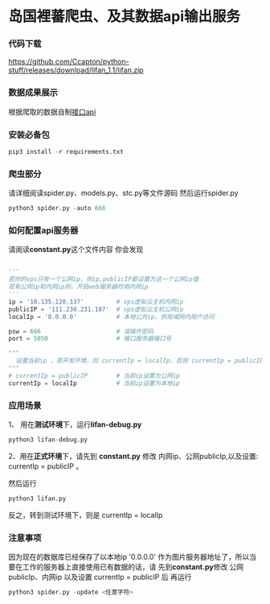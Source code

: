 # 岛国裡蕃爬虫、及其数据api输出服务
### 代码下载
https://github.com/Ccapton/python-stuff/releases/download/lifan_1.1/lifan.zip

### 数据成果展示
根据爬取的数据自制[接口api](http://ccapton.fun/lifan) 

### 安装必备包
```python
pip3 install -r requirements.txt
```

### 爬虫部分
请详细阅读spider.py、models.py、stc.py等文件源码
然后运行spider.py
```python
python3 spider.py -auto 666
```
### 如何配置api服务器
请阅读**constant.py**这个文件内容
你会发现
```python

'''
若你的vps只有一个公网ip，则ip,publicIP都设置为这一个公网ip值
若有公网ip和内网ip则，开启web服务器时用内网ip
'''
ip = '10.135.120.137'         # vps虚拟云主机内网ip
publicIP = '111.230.231.107'  # vps虚拟云主机公网ip
localIp = '0.0.0.0'           # 本地公共ip，供局域网内用户访问

psw = 666                     # 误操作密码
port = 5050                   # 接口服务器端口号

"""
  设置当前ip ，若开发环境，则 currentIp = localIp，否则 currentIp = publicIP
"""
# currentIp = publicIP        # 当前ip设置为公网ip
currentIp = localIp           # 当前ip设置为本地ip
```
### 应用场景
1、 用在**测试环境**下，运行**lifan-debug.py**
```python
python3 lifan-debug.py
```

2、用在**正式环境**下，请先到 **constant.py** 修改  内网ip、公网publicIp,以及设置:
currentIp = publicIP 。

然后运行
```python
python3 lifan.py
```
反之，转到测试环境下，则是 currentIp = localIp

### 注意事项
因为现在的数据库已经保存了以本地ip '0.0.0.0' 作为图片服务器地址了，所以当要在工作的服务器上直接使用已有数据的话，请
先到**constant.py**修改 公网publicIp、内网ip 以及设置 currentIp = publicIP 后 再运行
```python
python3 spider.py -update <任意字符>
```
